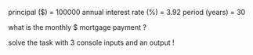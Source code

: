 principal ($) = 100000
annual interest rate (%) = 3.92
period (years) = 30

what is the monthly $ mortgage payment ?

solve the task with 3 console inputs and an output !



